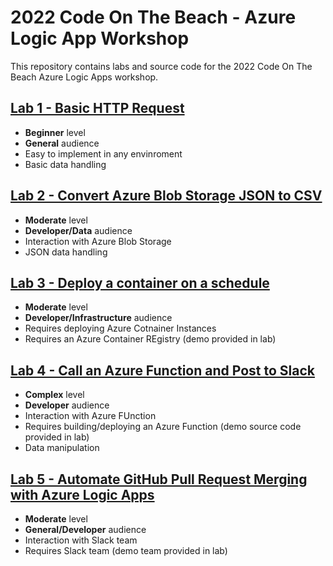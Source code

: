 # 2022 Code On The Beach - Azure Logic App Workshop
This repository contains labs and source code for the 2022 Code On The Beach Azure Logic Apps workshop. 

## [Lab 1 - Basic HTTP Request](Lab1)
  - **Beginner** level
  - **General** audience
  - Easy to implement in any envinroment
  - Basic data handling

## [Lab 2 - Convert Azure Blob Storage JSON to CSV](Lab2)
  - **Moderate** level
  - **Developer/Data** audience
  - Interaction with Azure Blob Storage
  - JSON data handling

## [Lab 3 - Deploy a container on a schedule](Lab3)
  - **Moderate** level
  - **Developer/Infrastructure** audience
  - Requires deploying Azure Cotnainer Instances
  - Requires an Azure Container REgistry (demo provided in lab)

## [Lab 4 - Call an Azure Function and Post to Slack](Lab4)
  - **Complex** level
  - **Developer** audience
  - Interaction with Azure FUnction
  - Requires building/deploying an Azure Function (demo source code provided in lab)
  - Data manipulation

## [Lab 5 - Automate GitHub Pull Request Merging with Azure Logic Apps](Lab5)
  - **Moderate** level
  - **General/Developer** audience
  - Interaction with Slack team
  - Requires Slack team (demo team provided in lab)

